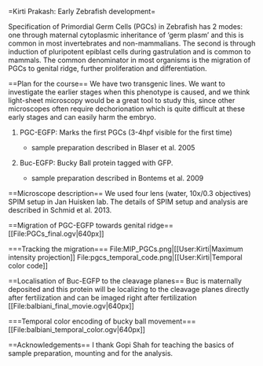 =Kirti Prakash: Early Zebrafish development=

Specification of Primordial Germ Cells (PGCs) in Zebrafish has 2 modes: one through maternal cytoplasmic inheritance of ‘germ plasm’  and this is common in most invertebrates and non-mammalians. The second is through induction of pluripotent epiblast cells during gastrulation and is common to mammals. 
The common denominator in most organisms is the migration of PGCs to genital ridge, further proliferation and differentiation. 

==Plan for the course==
We have two transgenic lines. We want to investigate the earlier stages when this phenotype is caused, and we think light-sheet microscopy would be a great tool to study this, since other microscopes often require dechorionation which is quite difficult at these early stages and can easily harm the embryo. 


1. PGC-EGFP: Marks the first PGCs (3-4hpf visible for the first time) 
	 - sample preparation described in Blaser et al. 2005

2. Buc-EGFP: Bucky Ball protein tagged with GFP. 
	- sample preparation described in Bontems et al. 2009

==Microscope description==
We used four lens (water, 10x/0.3 objectives) SPIM setup in Jan Huisken lab. The details of SPIM setup and analysis are described in Schmid et al. 2013.

==Migration of PGC-EGFP towards genital ridge==
[[File:PGCs_final.ogv|640px]]

===Tracking the migration===
<gallery>
File:MIP_PGCs.png|[[User:Kirti|Maximum intensity projection]]
File:pgcs_temporal_code.png|[[User:Kirti|Temporal color code]]
</gallery>


==Localisation of Buc-EGFP to the cleavage planes==
Buc is maternally deposited and this protein will be localizing to the cleavage planes directly after fertilization and can be imaged right after fertilization
[[File:balbiani_final_movie.ogv|640px]]

===Temporal color encoding of bucky ball movement===
[[File:balbiani_temporal_color.ogv|640px]]

==Acknowledgements==
I thank Gopi Shah for teaching the basics of sample preparation, mounting and for the analysis.
